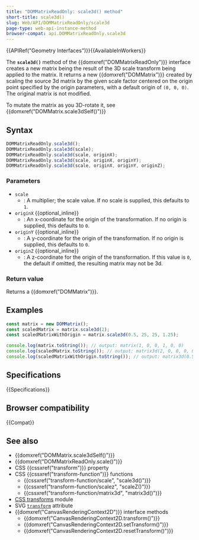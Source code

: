 ```yaml
---
title: "DOMMatrixReadOnly: scale3d() method"
short-title: scale3d()
slug: Web/API/DOMMatrixReadOnly/scale3d
page-type: web-api-instance-method
browser-compat: api.DOMMatrixReadOnly.scale3d
---
```


{{APIRef("Geometry Interfaces")}}{{AvailableInWorkers}}

The **`scale3d()`** method of the {{domxref("DOMMatrixReadOnly")}} interface creates a new matrix being the result of the 3D scale transform being applied
to the matrix. It returns a new {{domxref("DOMMatrix")}} created by scaling the source 3d matrix by the given scale factor centered on the origin point specified by the origin parameters, with a default origin of `(0, 0, 0)`. The original matrix is not modified.

To mutate the matrix as you 3D-rotate it, see {{domxref("DOMMatrix.scale3dSelf()")}}

## Syntax

```js
DOMMatrixReadOnly.scale3d();
DOMMatrixReadOnly.scale3d(scale);
DOMMatrixReadOnly.scale3d(scale, originX);
DOMMatrixReadOnly.scale3d(scale, originX, originY);
DOMMatrixReadOnly.scale3d(scale, originX, originY, originZ);
```

### Parameters

- `scale`
  - : A multiplier; the scale value. If no scale is supplied, this defaults to `1`.
- `originX` {{optional_inline}}
  - : An x-coordinate for the origin of the transformation. If no origin is supplied, this defaults to `0`.
- `originY` {{optional_inline}}
  - : A y-coordinate for the origin of the transformation. If no origin is supplied, this defaults to `0`.
- `originZ` {{optional_inline}}
  - : A z-coordinate for the origin of the transformation. If this value is `0`, the default if omitted, the resulting matrix may not be 3d.

### Return value

Returns a {{domxref("DOMMatrix")}}.

## Examples

```js
const matrix = new DOMMatrix();
const scaledMatrix = matrix.scale3d(2);
const scaledMatrixWithOrigin = matrix.scale3d(0.5, 25, 25, 1.25);

console.log(matrix.toString()); // output: matrix(1, 0, 0, 1, 0, 0)
console.log(scaledMatrix.toString()); // output: matrix3d(2, 0, 0, 0, 0, 2, 0, 0, 0, 0, 2, 0, 0, 0, 0, 1)
console.log(scaledMatrixWithOrigin.toString()); // output: matrix3d(0.5, 0, 0, 0, 0, 0.5, 0, 0, 0, 0, 0.5, 0, 12.5, 12.5, 0.625, 1)
```

## Specifications

{{Specifications}}

## Browser compatibility

{{Compat}}

## See also

- {{domxref("DOMMatrix.scale3dSelf()")}}
- {{domxref("DOMMatrixReadOnly.scale()")}}
- CSS {{cssxref("transform")}} property
- CSS {{cssxref("transform-function")}} functions
  - {{cssxref("transform-function/scale", "scale3d()")}}
  - {{cssxref("transform-function/scalez", "scaleZ()")}}
  - {{cssxref("transform-function/matrix3d", "matrix3d()")}}
- [CSS transforms](/en-US/docs/Web/CSS/CSS_transforms) module
- SVG [`transform`](/en-US/docs/Web/SVG/Attribute/transform) attribute
- {{domxref("CanvasRenderingContext2D")}} interface methods
  - {{domxref("CanvasRenderingContext2D.transform()")}}
  - {{domxref("CanvasRenderingContext2D.setTransform()")}}
  - {{domxref("CanvasRenderingContext2D.resetTransform()")}}

